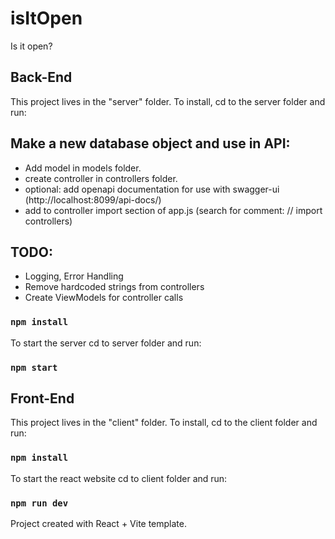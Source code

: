 # isItOpen
Is it open?


## Back-End
This project lives in the "server" folder. To install, cd to the server folder and run:  

Make a new database object and use in API:
------------------------------------------
- Add model in models folder.
- create controller in controllers folder.
- optional: add openapi documentation for use with swagger-ui (http://localhost:8099/api-docs/)
- add to controller import section of app.js (search for comment: // import controllers)

TODO:  
--------------  
- Logging, Error Handling
- Remove hardcoded strings from controllers  
- Create ViewModels for controller calls  

### `npm install` 

To start the server cd to server folder and run:  

### `npm start`  

## Front-End
This project lives in the "client" folder. To install, cd to the client folder and run:

### `npm install` 

To start the react website cd to client folder and run:

### `npm run dev`

Project created with React + Vite template.